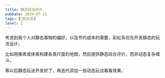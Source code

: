 ```yaml
---
title: 静态玩法优先
pubDate: 2024-07-22
tags: [🌈彩虹系]
level: 2
---
```


考虑到我个人对静态事物的偏好，以及节约成本的需要，彩虹系优先开发静态的玩法设计。

比如用像素或体素构建各类尺度的地图，然后提供静态综合评价，而非动态复杂缠斗。

等以后静态玩法开发好了，再迭代添加一些动态玩法看看效果。
